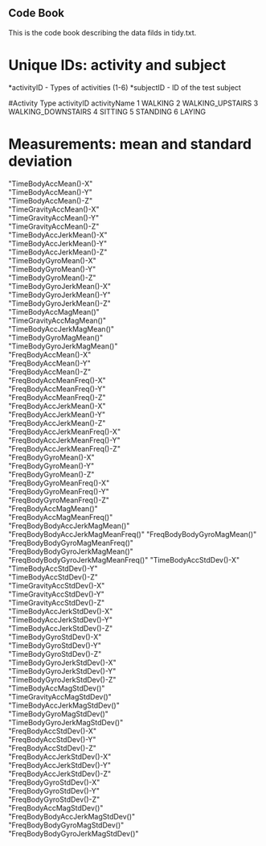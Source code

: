 ## Code Book

This is the code book describing the data filds in tidy.txt.

# Unique IDs: activity and subject
*activityID - Types of activities (1-6)
*subjectID - ID of the test subject

#Activity Type
activityID  activityName
	1	        WALKING
	2	        WALKING_UPSTAIRS
	3	        WALKING_DOWNSTAIRS
	4	        SITTING
	5	        STANDING
	6	        LAYING


# Measurements: mean and standard deviation                  
"TimeBodyAccMean()-X"               
"TimeBodyAccMean()-Y"              
"TimeBodyAccMean()-Z"               
"TimeGravityAccMean()-X"           
"TimeGravityAccMean()-Y"            
"TimeGravityAccMean()-Z"           
"TimeBodyAccJerkMean()-X"           
"TimeBodyAccJerkMean()-Y"          
"TimeBodyAccJerkMean()-Z"           
"TimeBodyGyroMean()-X"             
"TimeBodyGyroMean()-Y"              
"TimeBodyGyroMean()-Z"             
"TimeBodyGyroJerkMean()-X"          
"TimeBodyGyroJerkMean()-Y"         
"TimeBodyGyroJerkMean()-Z"          
"TimeBodyAccMagMean()"             
"TimeGravityAccMagMean()"           
"TimeBodyAccJerkMagMean()"         
"TimeBodyGyroMagMean()"             
"TimeBodyGyroJerkMagMean()"        
"FreqBodyAccMean()-X"               
"FreqBodyAccMean()-Y"              
"FreqBodyAccMean()-Z"               
"FreqBodyAccMeanFreq()-X"          
"FreqBodyAccMeanFreq()-Y"           
"FreqBodyAccMeanFreq()-Z"          
"FreqBodyAccJerkMean()-X"           
"FreqBodyAccJerkMean()-Y"          
"FreqBodyAccJerkMean()-Z"           
"FreqBodyAccJerkMeanFreq()-X"      
"FreqBodyAccJerkMeanFreq()-Y"       
"FreqBodyAccJerkMeanFreq()-Z"      
"FreqBodyGyroMean()-X"              
"FreqBodyGyroMean()-Y"             
"FreqBodyGyroMean()-Z"              
"FreqBodyGyroMeanFreq()-X"         
"FreqBodyGyroMeanFreq()-Y"          
"FreqBodyGyroMeanFreq()-Z"         
"FreqBodyAccMagMean()"              
"FreqBodyAccMagMeanFreq()"         
"FreqBodyBodyAccJerkMagMean()"      
"FreqBodyBodyAccJerkMagMeanFreq()" 
"FreqBodyBodyGyroMagMean()"         
"FreqBodyBodyGyroMagMeanFreq()"    
"FreqBodyBodyGyroJerkMagMean()"     
"FreqBodyBodyGyroJerkMagMeanFreq()"
"TimeBodyAccStdDev()-X"             
"TimeBodyAccStdDev()-Y"            
"TimeBodyAccStdDev()-Z"             
"TimeGravityAccStdDev()-X"         
"TimeGravityAccStdDev()-Y"          
"TimeGravityAccStdDev()-Z"         
"TimeBodyAccJerkStdDev()-X"         
"TimeBodyAccJerkStdDev()-Y"        
"TimeBodyAccJerkStdDev()-Z"         
"TimeBodyGyroStdDev()-X"           
"TimeBodyGyroStdDev()-Y"            
"TimeBodyGyroStdDev()-Z"           
"TimeBodyGyroJerkStdDev()-X"        
"TimeBodyGyroJerkStdDev()-Y"       
"TimeBodyGyroJerkStdDev()-Z"        
"TimeBodyAccMagStdDev()"           
"TimeGravityAccMagStdDev()"         
"TimeBodyAccJerkMagStdDev()"       
"TimeBodyGyroMagStdDev()"           
"TimeBodyGyroJerkMagStdDev()"      
"FreqBodyAccStdDev()-X"             
"FreqBodyAccStdDev()-Y"            
"FreqBodyAccStdDev()-Z"             
"FreqBodyAccJerkStdDev()-X"        
"FreqBodyAccJerkStdDev()-Y"         
"FreqBodyAccJerkStdDev()-Z"        
"FreqBodyGyroStdDev()-X"            
"FreqBodyGyroStdDev()-Y"           
"FreqBodyGyroStdDev()-Z"            
"FreqBodyAccMagStdDev()"           
"FreqBodyBodyAccJerkMagStdDev()"    
"FreqBodyBodyGyroMagStdDev()"      
"FreqBodyBodyGyroJerkMagStdDev()"  
